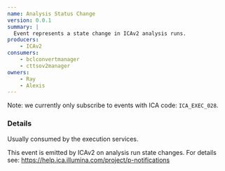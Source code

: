 ```yaml
---
name: Analysis Status Change
version: 0.0.1
summary: |
  Event represents a state change in ICAv2 analysis runs.
producers:
    - ICAv2
consumers:
    - bclconvertmanager
    - cttsov2manager
owners:
    - Ray
    - Alexis
---
```


<Admonition>Note: we currently only subscribe to events with ICA code: `ICA_EXEC_028`.</Admonition>


### Details

Usually consumed by the execution services.

This event is emitted by ICAv2 on analysis run state changes.
For details see: https://help.ica.illumina.com/project/p-notifications

<NodeGraph title="Consumer / Producer Diagram" />
